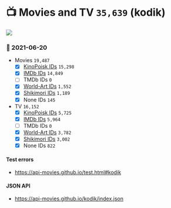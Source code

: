 # :tv: Movies and TV `35,639` (kodik)

<a href="https://API-Movies.github.io"><img src="https://API-Movies.github.io/banner.png?cache"></a>

### :date: 2021-06-20
- Movies `19,487`
  - [x] <a href="https://API-Movies.github.io/kodik/movie_kinopoisk_ids.json">KinoPoisk IDs</a> `15,298`
  - [x] <a href="https://API-Movies.github.io/kodik/movie_imdb_ids.json">IMDb IDs</a> `14,849`
  - [ ] TMDb IDs `0`
  - [x] <a href="https://API-Movies.github.io/kodik/movie_world_art_ids.json">World-Art IDs</a> `1,552`
  - [x] <a href="https://API-Movies.github.io/kodik/movie_shikimori_ids.json">Shikimori IDs</a> `1,189`
  - [x] None IDs `145`
- TV `16,152`
  - [x] <a href="https://API-Movies.github.io/kodik/tv_kinopoisk_ids.json">KinoPoisk IDs</a> `5,725`
  - [x] <a href="https://API-Movies.github.io/kodik/tv_imdb_ids.json">IMDb IDs</a> `5,964`
  - [ ] TMDb IDs `0`
  - [x] <a href="https://API-Movies.github.io/kodik/tv_world_art_ids.json">World-Art IDs</a> `3,782`
  - [x] <a href="https://API-Movies.github.io/kodik/tv_shikimori_ids.json">Shikimori IDs</a> `3,002`
  - [x] None IDs `822`
#### Test errors
- <a href='https://api-movies.github.io/test.html#kodik'>https://api-movies.github.io/test.html#kodik</a>
#### JSON API
- <a href='https://api-movies.github.io/kodik/index.json'>https://api-movies.github.io/kodik/index.json</a>
